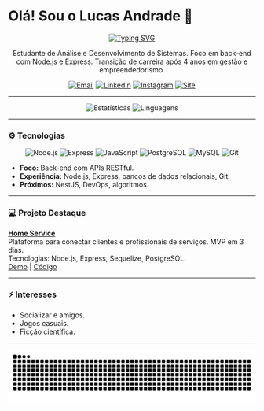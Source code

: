 # Olá! Sou o Lucas Andrade 👋

<p align="center">
  <a href="https://github.com/valentelucass">
    <img src="https://readme-typing-svg.herokuapp.com?font=JetBrains+Mono&size=30&pause=1000&color=00BFFF&center=true&vCenter=true&width=500&lines=Desenvolvedor+Back-End" alt="Typing SVG" />
  </a>
</p>

<p align="center">
  Estudante de Análise e Desenvolvimento de Sistemas. Foco em back-end com Node.js e Express. Transição de carreira após 4 anos em gestão e empreendedorismo.
</p>

<p align="center">
  <a href="mailto:lucasmac.dev@gmail.com"><img src="https://img.shields.io/badge/Email-0078D4?style=flat&logo=microsoft-outlook&logoColor=white" alt="Email"></a>
  <a href="https://www.linkedin.com/in/dev-lucasandrade/"><img src="https://img.shields.io/badge/LinkedIn-0A66C2?style=flat&logo=linkedin&logoColor=white" alt="LinkedIn"></a>
  <a href="https://instagram.com/valentelucass"><img src="https://img.shields.io/badge/Instagram-405DE6?style=flat&logo=instagram&logoColor=white" alt="Instagram"></a>
  <a href="https://portfolio-weld-seven-53bfjvohip.vercel.app/"><img src="https://img.shields.io/badge/Website-4682B4?style=flat&logo=google-chrome&logoColor=white" alt="Site"></a>
</p>

---

<p align="center">
  <img src="https://github-readme-stats.vercel.app/api?username=valentelucass&locale=pt-br&show_icons=true&theme=react&bg_color=0D1117&title_color=00BFFF&icon_color=00BFFF&text_color=FFF&border_color=4682B4" alt="Estatísticas"/>
  <img src="https://github-readme-stats.vercel.app/api/top-langs/?username=valentelucass&layout=compact&langs_count=6&theme=react&bg_color=0D1117&title_color=00BFFF&icon_color=00BFFF&text_color=FFF&border_color=4682B4" alt="Linguagens"/>
</p>

---

### ⚙️ Tecnologias

<p align="center">
  <img src="https://img.shields.io/badge/Node.js-43853D?style=flat&logo=node.js&logoColor=white" alt="Node.js"/>
  <img src="https://img.shields.io/badge/Express-000000?style=flat&logo=express&logoColor=white" alt="Express"/>
  <img src="https://img.shields.io/badge/JavaScript-F7DF1E?style=flat&logo=javascript&logoColor=black" alt="JavaScript"/>
  <img src="https://img.shields.io/badge/PostgreSQL-316192?style=flat&logo=postgresql&logoColor=white" alt="PostgreSQL"/>
  <img src="https://img.shields.io/badge/MySQL-4479A1?style=flat&logo=mysql&logoColor=white" alt="MySQL"/>
  <img src="https://img.shields.io/badge/Git-F05032?style=flat&logo=git&logoColor=white" alt="Git"/>
</p>

- **Foco:** Back-end com APIs RESTful.
- **Experiência:** Node.js, Express, bancos de dados relacionais, Git.
- **Próximos:** NestJS, DevOps, algoritmos.

---

### 💻 Projeto Destaque

**[Home Service](https://github.com/valentelucass/home-service)**  
Plataforma para conectar clientes e profissionais de serviços. MVP em 3 dias.  
Tecnologias: Node.js, Express, Sequelize, PostgreSQL.  
[Demo](https://homeservice-production.up.railway.app/) | [Código](https://github.com/valentelucass/home-service)

---

### ⚡ Interesses
- Socializar e amigos.
- Jogos casuais.
- Ficção científica.

---

<p align="center">
  <img src="https://raw.githubusercontent.com/valentelucass/valentelucass/output/github-contribution-grid-snake.svg" alt="snake">
</p>
